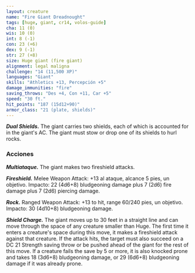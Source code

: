 ```yaml
---
layout: creature
name: "Fire Giant Dreadnought"
tags: [huge, giant, cr14, volos-guide]
cha: 11 (0)
wis: 10 (0)
int: 8 (-1)
con: 23 (+6)
dex: 9 (-1)
str: 27 (+8)
size: Huge giant (fire giant)
alignment: legal maligna
challenge: "14 (11,500 XP)"
languages: "Giant"
skills: "Athletics +13, Percepción +5"
damage_immunities: "fire"
saving_throws: "Des +4, Con +11, Car +5"
speed: "30 ft."
hit_points: "187 (15d12+90)"
armor_class: "21 (plate, shields)"
---
```


***Dual Shields.*** The giant carries two shields, each of which is accounted for in the giant's AC. The giant must stow or drop one of its shields to hurl rocks.

### Acciones

***Multiataque.*** The giant makes two fireshield attacks.

***Fireshield.*** Melee Weapon Attack: +13 al ataque, alcance 5 pies, un objetivo. Impacto: 22 (4d6+8) bludgeoning damage plus 7 (2d6) fire damage plus 7 (2d6) piercing damage.

***Rock.*** Ranged Weapon Attack: +13 to hit, range 60/240 pies, un objetivo. Impacto: 30 (4d10+8) bludgeoning damage.

***Shield Charge.*** The giant moves up to 30 feet in a straight line and can move through the space of any creature smaller than Huge. The first time it enters a creature's space during this move, it makes a fireshield attack against that creature. If the attack hits, the target must also succeed on a DC 21 Strength saving throw or be pushed ahead of the giant for the rest of this move. If a creature fails the save by 5 or more, it is also knocked prone and takes 18 (3d6+8) bludgeoning damage, or 29 (6d6+8) bludgeoning damage if it was already prone.